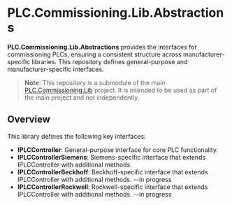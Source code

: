 # PLC.Commissioning.Lib.Abstractions

**PLC.Commissioning.Lib.Abstractions** provides the interfaces for commissioning PLCs, ensuring a consistent structure across manufacturer-specific libraries. This repository defines general-purpose and manufacturer-specific interfaces.

> **Note**: This repository is a submodule of the main [PLC.Commissioning.Lib](https://github.com/vformi/dt.PLC.Commissioning.Lib) project. It is intended to be used as part of the main project and not independently.

## Overview
This library defines the following key interfaces:

- **IPLCController**: General-purpose interface for core PLC functionality.
- **IPLCControllerSiemens**: Siemens-specific interface that extends IPLCController with additional methods.
- **IPLCControllerBeckhoff**: Beckhoff-specific interface that extends IPLCController with additional methods. --in progress 
- **IPLCControllerRockwell**: Rockwell-specific interface that extends IPLCController with additional methods. --in progress 